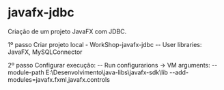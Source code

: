 # javafx-jdbc

Criação de um projeto JavaFX com JDBC.

1º passo
Criar projeto local - WorkShop-javafx-jdbc 
-- User libraries: JavaFX, MySQLConnector 

2º passo
Configurar execução:
-- Run configurarions -> VM arguments: 
--module-path E:\Desenvolvimento\java-libs\javafx-sdk\lib --add-modules=javafx.fxml,javafx.controls